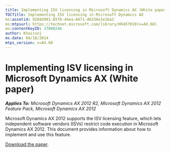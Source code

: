 ```yaml
---
title: Implementing ISV licensing in Microsoft Dynamics AX (White paper)
TOCTitle: Implementing ISV licensing in Microsoft Dynamics AX
ms:assetid: 9268d961-85f8-44ea-8471-d6336e1e1ba2
ms:mtpsurl: https://technet.microsoft.com/library/Hh457010(v=AX.60)
ms:contentKeyID: 37008246
author: Khairunj
ms.date: 04/18/2014
mtps_version: v=AX.60
---
```


# Implementing ISV licensing in Microsoft Dynamics AX (White paper) 


_**Applies To:** Microsoft Dynamics AX 2012 R2, Microsoft Dynamics AX 2012 Feature Pack, Microsoft Dynamics AX 2012_

Microsoft Dynamics AX 2012 supports the ISV licensing feature, which lets independent software vendors (ISVs) restrict code execution in Microsoft Dynamics AX 2012. This document provides information about how to implement and use this feature.

[Download the paper](https://go.microsoft.com/fwlink/?linkid=228157).

  


